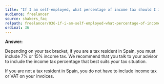 ```yaml
---
title: "If I am self-employed, what percentage of income tax should I include in my app profile and on my invoices?"
audience: freelancer
source: shakers_faq
relpath: freelancer/036-if-i-am-self-employed-what-percentage-of-income-tax-should-i-include-in-my-app-profile-and-on-my-invoices.md
ordinal: 36
---
```


**Answer:**

Depending on your tax bracket, if you are a tax resident in Spain, you must include 7% or 15% income tax. We recommend that you talk to your advisor to include the income tax percentage that best suits your tax situation. 

If you are not a tax resident in Spain, you do not have to include income tax or VAT on your invoices.
